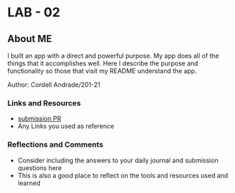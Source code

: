 # LAB - 02

## About ME

I built an app with a direct and powerful purpose. My app does all of the things that it accomplishes well. Here I describe the purpose and functionality so those that visit my README understand the app.

Author: Cordell Andrade/201-21

### Links and Resources
* [submission PR](url)
* Any Links you used as reference

### Reflections and Comments
* Consider including the answers to your daily journal and submission questions here
* This is also a good place to reflect on the tools and resources used and learned